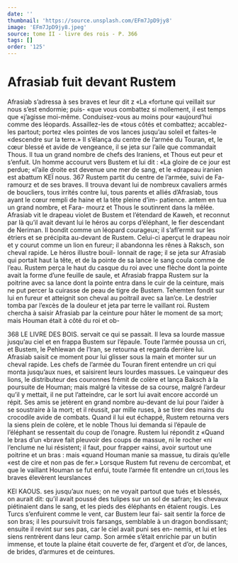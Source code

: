 ```yaml
---
date: ''
thumbnail: 'https://source.unsplash.com/EFm7JpD9jy8'
image: 'EFm7JpD9jy8.jpeg'
source: tome II - livre des rois - P. 366
tags: []
order: '125'
---
```


# Afrasiab fuit devant Rustem

Afrasiab s’adressa à ses braves et leur dit z «La «fortune qui veillait sur nous s’est endormie; puis- «que vous combattez si mollement, il est temps que «j’agisse moi-même. Conduisez-vous au moins pour «aujourd’hui comme des léopards. Assaillez-les de
«tous côtés et combattez; accablez-les partout; portez «les pointes de vos lances jusqu’au soleil et faites-le «descendre sur la terre.» Il s’élança du centre de
l’armée du Touran, et, le cœur blessé et avide de vengeance, il se jeta sur l’aile que commandait Thous.
Il tua un grand nombre de chefs des lraniens, et Thous eut peur et s’enfuit. Un homme accourut vers Bustem et lui dit : «La gloire de ce jour est perdue; «l’aile droite est devenue une mer de sang, et le «drapeau iranien est abattum
KEÏ nous. 367 Rustem partit du centre de l’armée, suivi de Fa-
ramourz et de ses braves. Il trouva devant lui de nombreux cavaliers armés de boucliers, tous irrités contre lui, tous parents et alliés d’Afrasiab, tous
ayant le cœur rempli de haine et la tête pleine d’im- patience. antem en tua un grand nombre, et Fara- mourz et Thous le soutinrent dans la mêlée. Afrasiab
vit le drapeau violet de Bustem et l’étendard de Kaweh, et reconnut par là qu’il avait devant lui le héros au corps d’éléphant, le fier descendant de Neriman. Il bondit comme un léopard courageux; il s’afl’ermit sur les étriers et se précipita au-devant de
Rustem. Celui-ci aperçut le drapeau noir et y courut comme un lion en fureur; il abandonna les rênes à Raksch, son cheval rapide. Le héros illustre bouil- lonnait de rage; il se jeta sur Afrasiab qui portait haut la tête, et de la pointe de sa lance le sang coula comme de l’eau. Rustem perça le haut du casque du
roi avec une flèche dont la pointe avait la forme d’une feuille de saule, et Afrasiab frappa Rustem
sur la poitrine avec sa lance dont la pointe entra dans le cuir de la ceinture, mais ne put percer la cuirasse de peau de tigre de Bustem. Tehemten fondit sur lui en fureur et atteignit son cheval au poitrail avec sa lan’ce. Le destrier tomba par l’excès de la douleur
et jeta par terre le vaillant roi. Rustem chercha à saisir Afrasiab par la ceinture pour hâter le moment de sa mort; mais Houman était à côté du roi et ob-

368 LE LIVRE DES BOIS.
servait ce qui se passait. Il leva sa lourde massue jusqu’au ciel et en frappa Bustem sur l’épaule. Toute
l’armée poussa un cri, et Bustem, le Pehlewan de
l’lran, se retourna et regarda derrière lui. Afrasiab
saisit ce moment pour lui glisser sous la main et monter sur un cheval rapide. Les chefs de l’armée du Touran firent entendre un cri qui monta jusqu’aux nues, et saisirent leurs lourdes massues. Le vainqueur des lions, le distributeur des couronnes frémit de colère et lança Baksch à la poursuite de Houman;
mais malgré la vitesse de sa course, malgré l’ardeur
qu’il y mettait, il ne put l’atteindre, car le sort lui
avait encore accordé un répit. Ses amis se jetèrent
en grand nombre au-devant de lui pour l’aider à se soustraire à la mort; et il réussit, par mille ruses,
à se tirer des mains du crocodile avide de combats. Quand il lui eut échappé, Rustem retourna vers la siens plein de colère, et le noble Thous lui demanda si l’épaule de l’éléphant se ressentait du coup de
l’onagre. Rustem lui répondit z «Quand le bras d’un
«brave fait pleuvoir des coups de massue, ni le rocher «ni l’enclume ne lui résistent; il faut, pour frapper «ainsi, avoir surtout une poitrine et un bras : mais «quand Houman manie sa massue, tu dirais qu’elle «est de cire et non pas de fer.»
Lorsque Rustem fut revenu de cercombat, et que le vaillant Houman se fut enfui, toute l’armée fit
entendre un cri,tous les braves élevèrent leurslances

KEl KAOUS. ses jusqu’aux nues; on ne voyait partout que tués et
blessés, on aurait dit: qu’il avait poussé des tulipes
sur un sol de safran; les chevaux piétinaient dans le sang, et les pieds des éléphants en étaient rougis. Les
Turcs s’enfuirent comme le vent, car Bustem leur fai- sait sentir la force de son bras; il les poursuivit trois farsangs, semblable à un dragon bondissant; ensuite il revint sur ses pas, car le ciel avait puni ses en- nemis, et lui et les siens rentrèrent dans leur camp. Son armée s’était enrichie par un butin immense, et
toute la plaine était couverte de fer, d’argent et d’or, de lances, de brides, d’armures et de ceintures.
